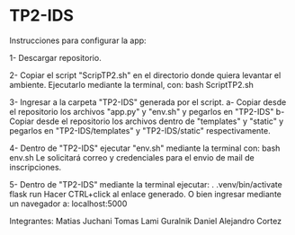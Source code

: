 # TP2-IDS

Instrucciones para configurar la app:

1- Descargar repositorio.

2- Copiar el script "ScripTP2.sh" en el directorio donde quiera levantar el ambiente. 
  Ejecutarlo mediante la terminal, con: bash ScriptTP2.sh
  
3- Ingresar a la carpeta "TP2-IDS" generada por el script.
  a- Copiar desde el repositorio los archivos "app.py" y "env.sh" y pegarlos en "TP2-IDS"
  b- Copiar desde el repositorio los archivos dentro de "templates" y "static" y pegarlos en "TP2-IDS/templates" y "TP2-IDS/static" respectivamente.

4- Dentro de "TP2-IDS" ejecutar "env.sh" mediante la terminal con: bash env.sh
Le solicitará correo y credenciales para el envio de mail de inscripciones.

5- Dentro de "TP2-IDS" mediante la terminal ejecutar: 
  . .venv/bin/activate
  flask run
  Hacer CTRL+click al enlace generado. O bien ingresar mediante un navegador a: localhost:5000

Integrantes:
Matias Juchani
Tomas Lami Guralnik
Daniel Alejandro Cortez




  

